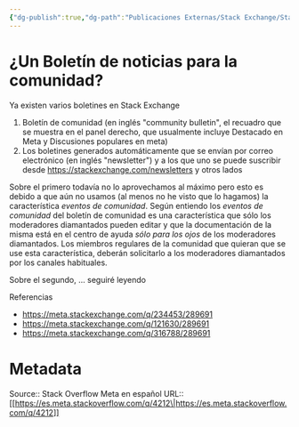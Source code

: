 ```yaml
---
{"dg-publish":true,"dg-path":"Publicaciones Externas/Stack Exchange/Stack Overflow en español/Stack Overflow en español Meta/es.meta.stackoverflow.com-4212.md","permalink":"/publicaciones-externas/stack-exchange/stack-overflow-en-espanol/stack-overflow-en-espanol-meta/es-meta-stackoverflow-com-4212/","title":"¿Un Boletín de noticias para la comunidad?","hide":true,"noteIcon":"\"0\"","created":"2024-04-03T12:49:10.511-06:00","updated":"2024-04-05T16:44:04.108-06:00"}
---
```


# ¿Un Boletín de noticias para la comunidad?

Ya existen varios boletines en Stack Exchange 

1. Boletín de comunidad (en inglés "community bulletin", el recuadro que se muestra en el panel derecho, que usualmente incluye Destacado en Meta y Discusiones populares en meta)
2. Los boletines generados automáticamente que se envían por correo electrónico (en inglés "newsletter") y a los que uno se puede suscribir desde https://stackexchange.com/newsletters y otros lados

Sobre el primero todavía no lo aprovechamos al máximo pero esto es debido a que aún no usamos (al menos no he visto que lo hagamos) la característica *eventos de comunidad*. Según entiendo los *eventos de comunidad* del boletín de comunidad es una característica que sólo los moderadores diamantados pueden editar y que la documentación de la misma está en el centro de ayuda *sólo para los ojos* de los moderadores diamantados. Los miembros regulares de la comunidad que quieran que se use esta característica, deberán solicitarlo a los moderadores diamantados por los canales habituales.

Sobre el segundo, ... seguiré leyendo

Referencias

- https://meta.stackexchange.com/q/234453/289691
- https://meta.stackexchange.com/q/121630/289691
- https://meta.stackexchange.com/q/316788/289691


# Metadata
Source:: Stack Overflow Meta en español
URL:: [[https://es.meta.stackoverflow.com/q/4212\|https://es.meta.stackoverflow.com/q/4212]]

